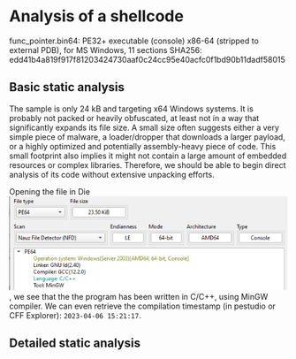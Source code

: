 # Analysis of a shellcode

func_pointer.bin64: PE32+ executable (console) x86-64 (stripped to external PDB), for MS Windows, 11 sections
SHA256: edd41b4a819f917f81203424730aaf0c24cc95e40acfc0f1bd90b11dadf58015

## Basic static analysis

The sample is only 24 kB and targeting x64 Windows systems. It is probably not packed or heavily obfuscated, at least not in a way that significantly expands its file size. A small size often suggests either a very simple piece of malware, a loader/dropper that downloads a larger payload, or a highly optimized and potentially assembly-heavy piece of code. This small footprint also implies it might not contain a large amount of embedded resources or complex libraries. Therefore, we should be able to begin direct analysis of its code without extensive unpacking efforts.

Opening the file in Die ![](assets/die_compiler.png), we see that the the program has been written in C/C++, using MinGW compiler. We can even retrieve the compilation timestamp (in pestudio or CFF Explorer): `2023-04-06 15:21:17`.

## Detailed static analysis


